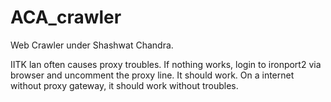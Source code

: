 # ACA_crawler
Web Crawler under Shashwat Chandra.

IITK lan often causes proxy troubles. If nothing works, login to ironport2 via browser and uncomment the proxy line. It should work. On a internet without proxy gateway, it should work without troubles.
